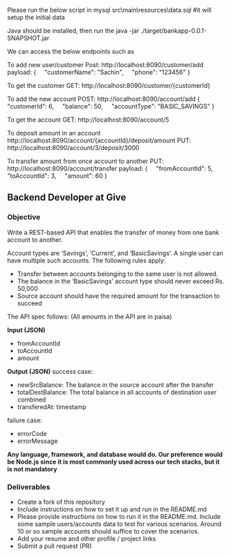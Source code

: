 Please run the below script in mysql
src\main\resources\data.sql #it will setup the initial data

Java should be installed, then run the
java -jar ./target/bankapp-0.0.1-SNAPSHOT.jar

We can access the below endpoints such as


To add new user/customer
Post: http://localhost:8090/customer/add
payload:
{
    "customerName": "Sachin",
    "phone": "123456"
}

To get the customer
GET: http://localhost:8090/customer/{customerId}


To add the new account
POST: http://localhost:8090/account/add
{
    "customerId": 6,
    "balance": 50,
    "accountType": "BASIC_SAVINGS"
}

To get the account
GET: http://localhost:8090/account/5

To deposit amount in an account
http://localhost:8090/account/{accountId}/deposit/amount
PUT: http://localhost:8090/account/3/deposit/3000


To transfer amount from once account to another
PUT: http://localhost:8090/account/transfer
payload: 
{
    "fromAccountId": 5,
    "toAccountId": 3,
    "amount": 60
}


## Backend Developer at Give

### Objective
Write a REST-based API that enables the transfer of money from one bank account to another.

Account types are ‘Savings’, ‘Current’, and ‘BasicSavings’. A single user can have multiple such accounts. The following rules apply:
* Transfer between accounts belonging to the same user is not allowed.
* The balance in the ‘BasicSavings’ account type should never exceed Rs. 50,000
* Source account should have the required amount for the transaction to succeed

The API spec follows: (All amounts in the API are in paisa)

**Input (JSON)**
* fromAccountId
* toAccountId
* amount

**Output (JSON)**
success case:
* newSrcBalance: The balance in the source account after the transfer
* totalDestBalance: The total balance in all accounts of destination user combined
* transferedAt: timestamp

failure case:
* errorCode
* errorMessage

**Any language, framework, and database would do. Our preference would be Node.js since it is most commonly used across our tech stacks, but it is not mandatory**

### Deliverables
- Create a fork of this repository
- Include instructions on how to set it up and run in the README.md
- Please provide instructions on how to run it in the README.md. Include some sample users/accounts data to test for various scenarios. Around 10 or so sample accounts should suffice to cover the scenarios.
- Add your resume and other profile / project links
- Submit a pull request (PR)